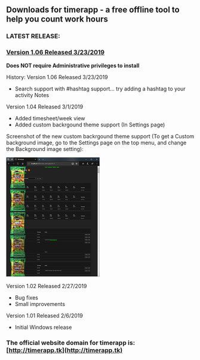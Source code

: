 ## Downloads for timerapp - a free offline tool to help you count work hours

### LATEST RELEASE:

### [Version 1.06 Released 3/23/2019](https://github.com/andreizilla/timerapp/raw/master/timerapp.msi)

**Does NOT require Administrative privileges to install**

History:
Version 1.06 Released 3/23/2019
- Search support with #hashtag support... try adding a hashtag to your activity Notes

Version 1.04 Released 3/1/2019
- Added timesheet/week view
- Added custom backrgound theme support (In Settings page)

Screenshot of the new custom backrgound theme support (To get a Custom background image, go to the Settings page on the top menu, and change the Background image setting):

<img src="https://raw.githubusercontent.com/andreizilla/timerapp/master/timerapp_report_small.png" />

Version 1.02 Released 2/27/2019
- Bug fixes
- Small improvements

Version 1.01 Released 2/6/2019
- Initial Windows release

### The official website domain for timerapp is: [http://timerapp.tk](http://timerapp.tk)
